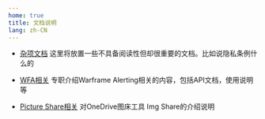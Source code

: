 ```yaml
---
home: true
title: 文档说明
lang: zh-CN
---
```


<div class="homeNavContainer">

- [杂项文档](basic/)
    这里将放置一些不具备阅读性但却很重要的文档。比如说隐私条例什么的

- [WFA相关](wfa/)
    专职介绍Warframe Alerting相关的内容，包括API文档，使用说明等

- [Picture Share相关](pictureshare/)
    对OneDrive图床工具 Img Share的介绍说明
  

</div>
